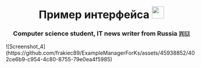 <h1 align="center">Пример интерфейса  
<img src="https://github.com/blackcater/blackcater/raw/main/images/Hi.gif" height="32"/></h1>
<h3 align="center">Computer science student, IT news writer from Russia 🇷🇺</h3>
![Screenshot_4](https://github.com/frakiec89/ExampleManagerForKs/assets/45938852/402ce6b9-c954-4c80-8755-79e0ea4f5985)
